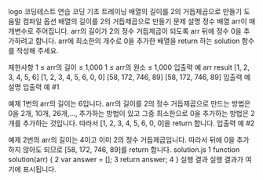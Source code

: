 logo
코딩테스트 연습
코딩 기초 트레이닝
배열의 길이를 2의 거듭제곱으로 만들기
도움말
컴파일 옵션
배열의 길이를 2의 거듭제곱으로 만들기
문제 설명
정수 배열 arr이 매개변수로 주어집니다. arr의 길이가 2의 정수 거듭제곱이 되도록 arr 뒤에 정수 0을 추가하려고 합니다. arr에 최소한의 개수로 0을 추가한 배열을 return 하는 solution 함수를 작성해 주세요.

제한사항
1 ≤ arr의 길이 ≤ 1,000
1 ≤ arr의 원소 ≤ 1,000
입출력 예
arr	result
[1, 2, 3, 4, 5, 6]	[1, 2, 3, 4, 5, 6, 0, 0]
[58, 172, 746, 89]	[58, 172, 746, 89]
입출력 예 설명
입출력 예 #1

예제 1번의 arr의 길이는 6입니다. arr의 길이를 2의 정수 거듭제곱으로 만드는 방법은 0을 2개, 10개, 26개,..., 추가하는 방법이 있고 그중 최소한으로 0을 추가하는 방법은 2개를 추가하는 것입니다. 따라서 [1, 2, 3, 4, 5, 6, 0, 0]을 return 합니다.
입출력 예 #2

예제 2번의 arr의 길이는 4이고 이미 2의 정수 거듭제곱입니다. 따라서 뒤에 0을 추가하지 않아도 되므로 [58, 172, 746, 89]를 return 합니다.
solution.js
1
function solution(arr) {
2
    var answer = [];
3
    return answer;
4
}
실행 결과
실행 결과가 여기에 표시됩니다.